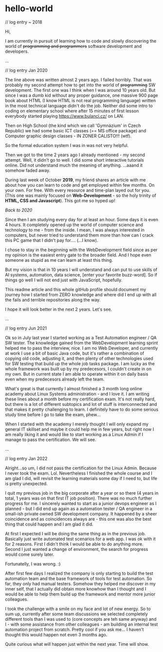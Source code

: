 # hello-world

// log entry ~ 2018

Hi,

I am currently in pursuit of learning how to code and slowly discovering the world of ~~programming and programmers~~ software development and developers. 

...

// log entry Jan 2020

  The line above was written almost 2 years ago. I failed horribly. That was probably my second attempt how to get into the world of ~~programming~~ SW development. The first one was I think when I was around 10 years old. But since I was a dumb kid without any proper guidance, one massive 900 page book about HTML (I know HTML is not real programming language) written in the most technical language didn't do the job. Neither did some intro to coding on elementary school where after 15 minutes of first lesson everybody started playing https://www.bulanci.cz/ on LAN.

Then on High School (the kind which we call 'Gymnázium' in Czech Republic) we had some basic ICT classes (== MS office package) and Computer graphic design classes - IN ZONER CALISTO!!! (wtf).

So the formal education system I was in was not very helpful. 

Then we got to the time 2 years ago I already mentioned - my second attempt. Well, it didn't go to well. I did some short interactive tutorials online. Did not understand much the meaning of anything. ...aaand it somehow faded away.


During last week of October **2019**, my friend shares an article with me about how you can learn to code and get employed within few months. On your own. For free. With every resource and time-plan layed out for you. (This one was mainly focused on **Web-Development** - so the holy trinity of **HTML, CSS and Javascript**). This got me so hyped up!

*Back to 2020*

Since then I am studying every day for at least an hour. Some days it is even 4 hours. It completely opened up the world of computer science and technology to me - from the inside. I mean, I was always interested in computers, but never tried to understand them more than how can I crack this PC game that I didn't pay for.... (...I know).

I chose to stay in the beginning with the WebDevelopment field since as per my opinion is the easiest entry gate to the broader field. And I hope even someone as stupid as me can learn at least this thing.

But my vision is that in 10 years I will understand and can put to use skills of AI systems, automation, data science, [enter your favorite buzz-word]. So if things go well I will not end just with JavaScript, hopefully.

This readme article and this whole gitHub profile should document my journey how I started from ZERO knowledge and where did I end up with all the fails and terrible repositories along the way. 

I hope it will look better in the next 2 years. Let's see.

...

// log entry Jun 2021

Ok so in July last year I started working as a Test Automation engineer / QA SW tester. The knowledge gained from the WebDevelopment learning sprint helped me to pass the interview, nice. I am no Web Developer, and currently at work I use a bit of basic Java code, but it's rather a combination of copying old code, adjusting it, and then plenty of other technologies used for SW testing that build up the whole job tasks package. I am lucky as the whole framework was built up by my predecesors, I couldn't create in on my own. But in current state I am able to operate within it on daily basis even when my predecesors already left the team.

What's great is that currently I almost finished a 3 month long online academy about Linux Systems administration - and I love it. I am writing these lines about a month before my certification exam. It's not really hard, but there is a lot of different subtopics and lot of stuff is interconnected and that makes it pretty challenging to learn. I definitely have to do some serious study time before I go to take the exam, phew...

When I started with the academy I merely thought I will only expand my general IT skillset and maybe it could help me in few years, but right now I am really liking it and would like to start working as a Linux Admin if I manage to pass the certification. We will see.

...

// log entry Jan 2022

Alright...so um, I did not pass the certification for the Linux Admin. Because I never took the exam. Lol. Nevertheless I finished the whole course and I am glad I did, will revisit the learning materials some day if I need to, but life is pretty unexpected.  

I quit my previous job in the big corporate after a year or so there (4 years in total, 1 years was on that first IT job position). 
There was no much further progress for me. I sincerely wanted to start as a junior devops engineer as I planned - but I did end up again as a automation tester / QA engineer in a small-ish private owned SW development company. It happened by a sheer coincidence and as coincidences always are - this one was also the best thing that could happen and I am glad it did.

At first I expected I will be doing the same thing as in the previous job. Basically just write automated test scenarios for a web app. I was ok with it for 2 reasons. First I didn't think I would be able to do anything more. Second I just wanted a change of environment, the search for progress would come surely later.

Fortunatelly, I was wrong. :)

After first few days I realized the company is only starting to build the test automation team and the base framework of tools for test automation. So far, they only had manual testers. Somehow they helped me discover in my inner self, that I actually did obtain more knowhow than I thought and I would be able to help them build up the framework and mentor more junior colleagues.

I took the challenge with a smile on my face and lot of new energy. So to sum up, currently after some team discussions we selected completely different tools than I was used to (core concepts are teh same anyway) and I - with some assistance from other colleagues - am building an internal test automation project from scratch. Pretty cool if you ask me... I haven't thought this would happen not even 3 months ago.

Quite curious what will happen just within the next year. Time will show.
